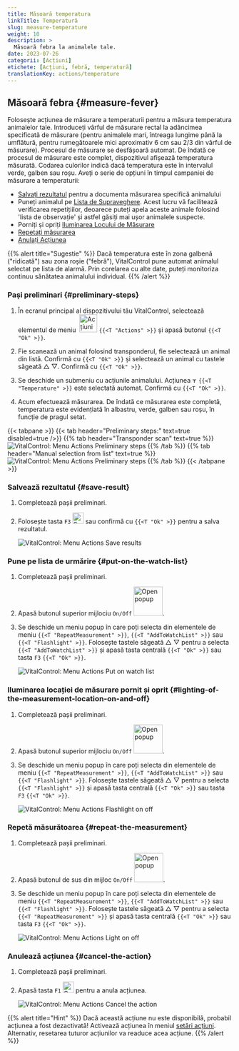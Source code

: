 ```yaml
---
title: Măsoară temperatura
linkTitle: Temperatură
slug: measure-temperature
weight: 10
description: >
  Măsoară febra la animalele tale.
date: 2023-07-26
categorii: [Acțiuni]
etichete: [Acțiuni, febră, temperatură]
translationKey: actions/temperature
---
```


## Măsoară febra {#measure-fever}

Folosește acțiunea de măsurare a temperaturii pentru a măsura temperatura animalelor tale. Introduceți vârful de măsurare rectal la adâncimea specificată de măsurare (pentru animalele mari, întreaga lungime până la umflătură, pentru rumegătoarele mici aproximativ 6 cm sau 2/3 din vârful de măsurare). Procesul de măsurare se desfășoară automat. De îndată ce procesul de măsurare este complet, dispozitivul afișează temperatura măsurată. Codarea culorilor indică dacă temperatura este în intervalul verde, galben sau roșu. Aveți o serie de opțiuni în timpul campaniei de măsurare a temperaturii:

- [Salvați rezultatul](#save-result) pentru a documenta măsurarea specifică animalului
- Puneți animalul pe [Lista de Supraveghere](#put-on-the-watch-list). Acest lucru vă facilitează verificarea repetițiilor, deoarece puteți apela aceste animale folosind 'lista de observație' și astfel găsiți mai ușor animalele suspecte.
- Porniți și opriți [Iluminarea Locului de Măsurare](#lighting-of-the-measurement-location-on-and-off)
- [Repetați măsurarea](#repeat-the-measurement)
- [Anulați Acțiunea](#cancel-the-action)

{{% alert title="Sugestie" %}}
Dacă temperatura este în zona galbenă ("ridicată") sau zona roșie ("febră"), VitalControl pune automat animalul selectat pe lista de alarmă. Prin corelarea cu alte date, puteți monitoriza continuu sănătatea animalului individual.
{{% /alert %}}

### Pași preliminari {#preliminary-steps}

1. În ecranul principal al dispozitivului tău VitalControl, selectează elementul de meniu &nbsp;<img src="/icons/actions.svg" width="40" align="bottom" alt="Acțiuni" /> `{{<T "Actions" >}}` și apasă butonul `{{<T "Ok" >}}`.

2. Fie scanează un animal folosind transponderul, fie selectează un animal din listă. Confirmă cu `{{<T "Ok" >}}` și selectează un animal cu tastele săgeată △ ▽. Confirmă cu `{{<T "Ok" >}}`.

3. Se deschide un submeniu cu acțiunile animalului. Acțiunea <img src="/icons/actions/temperature.svg" width="10" align="bottom" alt="Temperature" /> `{{<T "Temperature" >}}` este selectată automat. Confirmă cu `{{<T "Ok" >}}`.

4. Acum efectuează măsurarea. De îndată ce măsurarea este completă, temperatura este evidențiată în albastru, verde, galben sau roșu, în funcție de pragul setat.

{{< tabpane >}}
{{< tab header="Preliminary steps:" text=true disabled=true />}}
{{% tab header="Transponder scan" text=true %}}
![VitalControl: Menu Actions Preliminary steps](../images/firststeps-scan.png "Preliminary steps")
{{% /tab %}}
{{% tab header="Manual selection from list" text=true %}}
![VitalControl: Menu Actions Preliminary steps](../images/firststeps.png "Preliminary steps")
{{% /tab %}}
{{< /tabpane >}}

### Salvează rezultatul {#save-result}

1. Completează pașii preliminari.

2. Folosește tasta `F3` <img src="/icons/footer/save.svg" width="25" align="bottom" alt="Save" /> sau confirmă cu `{{<T "Ok" >}}` pentru a salva rezultatul.

    ![VitalControl: Menu Actions Save results](../images/saveresults.png "Save results")

### Pune pe lista de urmărire {#put-on-the-watch-list}

1. Completează pașii preliminari.

2. Apasă butonul superior mijlociu `On/Off` <img src="/icons/footer/repeat_add_to_watch.svg" width="65" align="bottom" alt="Open popup" />.

3. Se deschide un meniu popup în care poți selecta din elementele de meniu `{{<T "RepeatMeasurement" >}}`, `{{<T "AddToWatchList" >}}` sau `{{<T "Flashlight" >}}`. Folosește tastele săgeată △ ▽ pentru a selecta `{{<T "AddToWatchList" >}}` și apasă tasta centrală `{{<T "Ok" >}}` sau tasta `F3` `{{<T "Ok" >}}`.

    ![VitalControl: Menu Actions Put on watch list](../images/watchlist.png "Put on watch list")

### Iluminarea locației de măsurare pornit și oprit {#lighting-of-the-measurement-location-on-and-off}

1. Completează pașii preliminari.

2. Apasă butonul superior mijlociu `On/Off` <img src="/icons/footer/repeat_add_to_watch.svg" width="65" align="bottom" alt="Open popup" />.


3. Se deschide un meniu popup în care poți selecta din elementele de meniu `{{<T "RepeatMeasurement" >}}`, `{{<T "AddToWatchList" >}}` sau `{{<T "Flashlight" >}}`. Folosește tastele săgeată △ ▽ pentru a selecta `{{<T "Flashlight" >}}` și apasă tasta centrală `{{<T "Ok" >}}` sau tasta `F3` `{{<T "Ok" >}}`.

    ![VitalControl: Menu Actions Flashlight on off](../images/light.png "Flashlight on off")

### Repetă măsurătoarea {#repeat-the-measurement}

1. Completează pașii preliminari.

2. Apasă butonul de sus din mijloc `On/Off` <img src="/icons/footer/repeat_add_to_watch.svg" width="65" align="bottom" alt="Open popup" />.

3. Se deschide un meniu popup în care poți selecta din elementele de meniu `{{<T "RepeatMeasurement" >}}`, `{{<T "AddToWatchList" >}}` sau `{{<T "Flashlight" >}}`. Folosește tastele săgeată △ ▽ pentru a selecta `{{<T "RepeatMeasurement" >}}` și apasă tasta centrală `{{<T "Ok" >}}` sau tasta `F3` `{{<T "Ok" >}}`.

    ![VitalControl: Menu Actions Light on off](../images/repeat.png "Light on off")

### Anulează acțiunea {#cancel-the-action}

1. Completează pașii preliminari.

2. Apasă tasta `F1` <img src="/icons/footer/cancel.svg" width="25" align="bottom" alt="Cancel" /> pentru a anula acțiunea.

    ![VitalControl: Menu Actions Cancel the action](../images/saveresults.png "Cancel the action")

{{% alert title="Hint" %}}
Dacă această acțiune nu este disponibilă, probabil acțiunea a fost dezactivată! Activează acțiunea în meniul [setări acțiuni](../setting/). Alternativ, resetarea tuturor acțiunilor va readuce acea acțiune.
{{% /alert %}}
